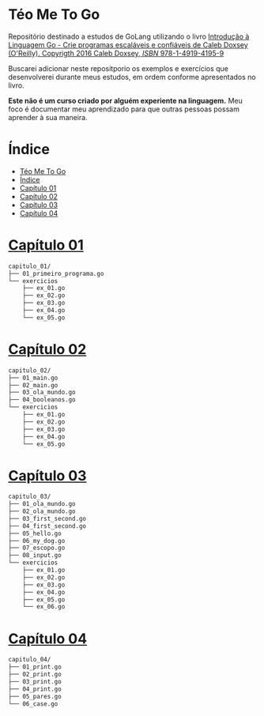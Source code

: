 # Téo Me To Go

Repositório destinado a estudos de GoLang utilizando o livro [Introdução à Linguagem Go - Crie programas escaláveis e confiáveis de Caleb Doxsey (O'Reilly). Copyrigth 2016 Caleb Doxsey, _ISBN_ 978-1-4919-4195-9](https://amzn.to/3QtuU0R)

Buscarei adicionar neste repositporio os exemplos e exercícios que desenvolverei durante meus estudos, em ordem conforme apresentados no livro.

**Este não é um curso criado por alguém experiente na linguagem.** Meu foco é documentar meu aprendizado para que outras pessoas possam aprender à sua maneira.

# Índice

- [Téo Me To Go](#téo-me-to-go)
- [Índice](#índice)
- [Capítulo 01](#capítulo-01)
- [Capítulo 02](#capítulo-02)
- [Capítulo 03](#capítulo-03)
- [Capítulo 04](#capítulo-04)

# [Capítulo 01](capitulo_01/)

```bash
capitulo_01/
├── 01_primeiro_programa.go
└── exercicios
    ├── ex_01.go
    ├── ex_02.go
    ├── ex_03.go
    ├── ex_04.go
    └── ex_05.go
```

# [Capítulo 02](capitulo_02/)

```bash
capitulo_02/
├── 01_main.go
├── 02_main.go
├── 03_ola_mundo.go
├── 04_booleanos.go
└── exercicios
    ├── ex_01.go
    ├── ex_02.go
    ├── ex_03.go
    ├── ex_04.go
    └── ex_05.go
```

# [Capítulo 03](capitulo_03/)

```bash
capitulo_03/
├── 01_ola_mundo.go
├── 02_ola_mundo.go
├── 03_first_second.go
├── 04_first_second.go
├── 05_hello.go
├── 06_my_dog.go
├── 07_escopo.go
├── 08_input.go
└── exercicios
    ├── ex_01.go
    ├── ex_02.go
    ├── ex_03.go
    ├── ex_04.go
    ├── ex_05.go
    └── ex_06.go
```

# [Capítulo 04](capitulo_04/)

```bash
capitulo_04/
├── 01_print.go
├── 02_print.go
├── 03_print.go
├── 04_print.go
├── 05_pares.go
└── 06_case.go
```